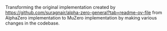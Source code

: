 Transforming the original implementation created by https://github.com/suragnair/alpha-zero-general?tab=readme-ov-file from AlphaZero implementation to MuZero implementation by making various changes in the codebase.
